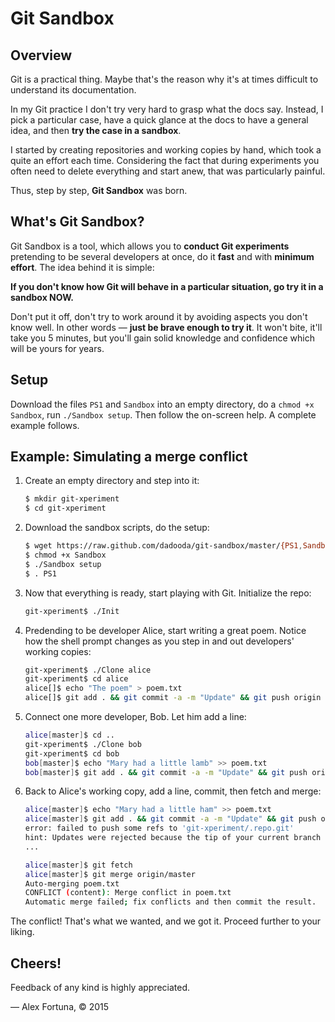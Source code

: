 Git Sandbox
===========

Overview
--------

Git is a practical thing. Maybe that's the reason why it's at times difficult to understand its documentation.

In my Git practice I don't try very hard to grasp what the docs say. Instead, I pick a particular case, have a quick glance at the docs to have a general idea, and then **try the case in a sandbox**.

I started by creating repositories and working copies by hand, which took a quite an effort each time. Considering the fact that during experiments you often need to delete everything and start anew, that was particularly painful.

Thus, step by step, **Git Sandbox** was born.

What's Git Sandbox?
-------------------

Git Sandbox is a tool, which allows you to **conduct Git experiments** pretending to be several developers at once, do it **fast** and with **minimum effort**. The idea behind it is simple:

**If you don't know how Git will behave in a particular situation, go try it in a sandbox NOW.**

Don't put it off, don't try to work around it by avoiding aspects you don't know well. In other words &mdash; **just be brave enough to try it**. It won't bite, it'll take you 5 minutes, but you'll gain solid knowledge and confidence which will be yours for years.

Setup
-----

Download the files `PS1` and `Sandbox` into an empty directory, do a `chmod +x Sandbox`, run `./Sandbox setup`. Then follow the on-screen help. A complete example follows.

Example: Simulating a merge conflict
------------------------------------

1. Create an empty directory and step into it:

    ```sh
    $ mkdir git-xperiment
    $ cd git-xperiment
    ```

2. Download the sandbox scripts, do the setup:

    ```sh
    $ wget https://raw.github.com/dadooda/git-sandbox/master/{PS1,Sandbox}
    $ chmod +x Sandbox
    $ ./Sandbox setup
    $ . PS1
    ```

4. Now that everything is ready, start playing with Git. Initialize the repo:

    ```sh
    git-xperiment$ ./Init
    ```

5. Predending to be developer Alice, start writing a great poem. Notice how the shell prompt changes as you step in and out developers' working copies:

    ```sh
    git-xperiment$ ./Clone alice
    git-xperiment$ cd alice
    alice[]$ echo "The poem" > poem.txt
    alice[]$ git add . && git commit -a -m "Update" && git push origin master
    ```

6. Connect one more developer, Bob. Let him add a line:

    ```sh
    alice[master]$ cd ..
    git-xperiment$ ./Clone bob
    git-xperiment$ cd bob
    bob[master]$ echo "Mary had a little lamb" >> poem.txt
    bob[master]$ git add . && git commit -a -m "Update" && git push origin master
    ```

7. Back to Alice's working copy, add a line, commit, then fetch and merge:

    ```sh
    alice[master]$ echo "Mary had a little ham" >> poem.txt
    alice[master]$ git add . && git commit -a -m "Update" && git push origin master
    error: failed to push some refs to 'git-xperiment/.repo.git'
    hint: Updates were rejected because the tip of your current branch is behind
    ...

    alice[master]$ git fetch
    alice[master]$ git merge origin/master
    Auto-merging poem.txt
    CONFLICT (content): Merge conflict in poem.txt
    Automatic merge failed; fix conflicts and then commit the result.
    ```

The conflict! That's what we wanted, and we got it. Proceed further to your liking.

Cheers!
-------

Feedback of any kind is highly appreciated.

&mdash; Alex Fortuna, &copy; 2015
